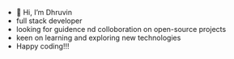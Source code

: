- 👋 Hi, I’m Dhruvin
- full stack developer
- looking for guidence nd colloboration on open-source projects 
- keen on learning and exploring new technologies
- Happy coding!!!


<!---
djv03/djv03 is a ✨ special ✨ repository because its `README.md` (this file) appears on your GitHub profile.
You can click the Preview link to take a look at your changes.
--->
